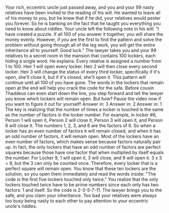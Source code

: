 Your rich, eccentric uncle  just passed away, and you and your 99 nasty relatives have been invited to the reading of his will. He wanted to leave  all of his money to you, but he knew that if he did, your relatives would pester you forever. So he is banking on the fact that he taught you everything  you need to know about riddles. Your uncle left the following  note in his will: "I have created a puzzle. If all 100 of you answer it together, you will share the money evenly. However, if you are the first to find the pattern and solve the problem without going through all of the leg work, you will get the entire inheritance  all to yourself. Good luck." The lawyer takes you and your 99 relatives to a secret room in the mansion that contains 100 lockers, each hiding a single word. He explains: Every relative is assigned a number from 1 to 100. Heir 1 will open every locker. Heir 2 will then  close every second locker. Heir 3 will change the status of every third locker, specifically if it's open,  she'll close it, but if it's closed, she'll open it. This pattern will continue until all 100 of you have gone. The words in the lockers that remain open at the end will help you crack the code for the safe. Before cousin Thaddeus can even start down the line, you step forward and tell the lawyer you know which lockers will remain open. But how? Pause the video now if you want to figure it out for yourself! Answer in: 3 Answer in: 2 Answer in: 1 The key is realizing that the number of times a locker is touched is the same as the number of factors in the locker number. For example, in locker #6, Person 1 will open it, Person 2 will close it, Person 3 will open it, and Person 6 will close it. The numbers 1, 2, 3, and 6  are the factors of 6. So when a locker has an even number of factors it will remain closed, and when it has an odd number of factors, it will remain open. Most of the lockers  have an even number of factors, which makes sense because factors naturally pair up. In fact, the only lockers that have an odd number of factors are perfect squares because those have one factor that when multiplied by itself equals the number. For Locker 9, 1 will open it, 3 will close, and 9 will open it. 3 x 3 = 9, but the 3 can only be counted once. Therefore, every locker that is  a perfect square will remain open. You know that these ten lockers  are the solution, so you open them immediately and read the words inside: "The code is the first five lockers touched only twice." You realize that the only lockers  touched twice have to be prime numbers since each only has two factors: 1 and itself. So the code is 2-3-5-7-11. The lawyer brings you to the safe, and you claim your inheritance. Too bad your relatives were always too busy being nasty to each other to pay attention  to your eccentric uncle's riddles. 